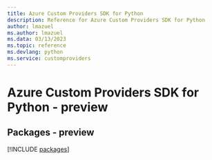```yaml
---
title: Azure Custom Providers SDK for Python
description: Reference for Azure Custom Providers SDK for Python
author: lmazuel
ms.author: lmazuel
ms.data: 03/13/2023
ms.topic: reference
ms.devlang: python
ms.service: customproviders
---
```

# Azure Custom Providers SDK for Python - preview
## Packages - preview
[!INCLUDE [packages](custom-providers-index.md)]